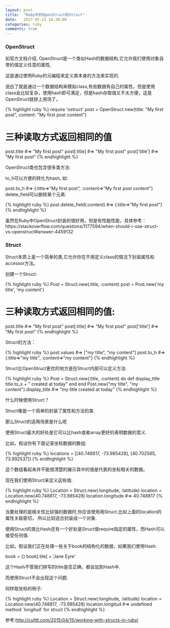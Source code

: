 ```yaml
---
layout: post
title:  "Ruby中的OpenStruct和Struct"
date:   2017-05-21 16:30:00
categories: ruby
comments: true
---
```

<h3> OpenStruct </h3>
<p>如官方文档介绍, OpenStruct是一个类似Hash的数据结构,它允许我们使用对象自带的值定义任意的属性,
<p>这是通过使用Ruby的元编程来定义类本身的方法来实现的.
<p>说白了就是通过一个数据结构来模拟class,有些数据有自己的属性，但是使用class会比较复杂，使用hash即可满足，但是hash存取值又不太方便，这是OpenStruct就排上用场了。

{% highlight ruby %}
require 'ostruct'
post = OpenStruct.new(title: "My first post", content: "My first post content")
# 三种读取方式返回相同的值
post.title    #=>  "My first post"
post[:title]  #=> "My first post"
post['title']  #=> "My first post"
{% endhighlight %}

<p> OpenStruct类也包含很多类方法:
<p> to_h可以方便的转化为hash, 如:
<p> post.to_h  #=>  {:title=>"My first post", :content=>"My first post content"}
delete_field可以删除某个元素:

{% highlight ruby %}
post.delete_field(:content)  #=>  {:title=>"My first post"}
{% endhighlight %}

<p> 虽然在Ruby中OpenStruct封装的很好用，但是有性能性能，具体参考：https://stackoverflow.com/questions/1177594/when-should-i-use-struct-vs-openstruct#answer-4459132



<h3>Struct</h3>

Struct本质上是一个简单的类,它允许你在不用定义class的情况下封装属性和accessor方法。

创建一个Struct:

{% highlight ruby %}
Post = Struct.new(:title, :content)
post = Post.new('my title', 'my content')
# 三种读取方式返回相同的值:
post.title    #=>  "My first post"
post[:title]  #=> "My first post"
post['title']  #=> "My first post"
{% endhighlight %}

<p> Struct的方法：

{% highlight ruby %}
post.values  #=> ["my title", "my content"]
post.to_h  #=> {:title=>"my title", :content=>"my content"}
{% endhighlight %}

<p> Struct比OpenStruct更优的地方是在Struct内部可以定义方法:

{% highlight ruby %}
Post = Struct.new(:title, :content) do
   def display_title
      title.to_s + " created at today"
   end
end
Post.new("my title", "my content").display_title  #=> "my title created at today"
{% endhighlight %}


<p> 什么时候使用Struct？

<p> Struct像是一个简单的封装了属性和方法的类.

<p> 那么Struct的适用场景是什么呢

<p> 使用Struct最大的好处是它可以比hash或者array更好的表明数据的意义.

<p> 比如，假设你有下面记录坐标数据的数组:

{% highlight ruby %}
locations = [[40.748817, -73.985428], [40.702565, 73.992537]]
{% endhighlight %}

<p> 这个数组看起来并不能很清楚的展示其中的值是代表的坐标相关的数据。

<p> 现在我们使用Struct来定义这些值:

{% highlight ruby %}
Location = Struct.new(:longitude, :latitude)
location = Location.new(40.748817, -73.985428)
location.longitude   #=> 40.748817
{% endhighlight %}

<p> 当要处理的是相关性比较强的数据时,你应该使用用Struct.比如上面的location的属性关联密切， 所以比较适合封装成一个对象.

<p> 使用Struct的类比Hash还有一个好处是Struct值require指定的属性，而Hash可以接受任何值.

<p> 比如，假设我们正在处理一些关于book的结构化的数据，如果我们使用Hash:

book = {}
book[:tile] = 'Jane Eyre'
<p> 这个Hash不管我们拼写的title是否正确，都会加到Hash中.



<p> 而使用Struct不会出现这个问题.

<p> 同样取坐标的例子:

{% highlight ruby %}
Location = Struct.new(:longitude, :latitude)
location = Location.new(40.748817, -73.985428)
location.longitud   #=> undefined method `longitud' for struct
{% endhighlight %}
﻿


<p> 参考:<a href="http://culttt.com/2015/04/15/working-with-structs-in-ruby/">http://culttt.com/2015/04/15/working-with-structs-in-ruby/</a>
